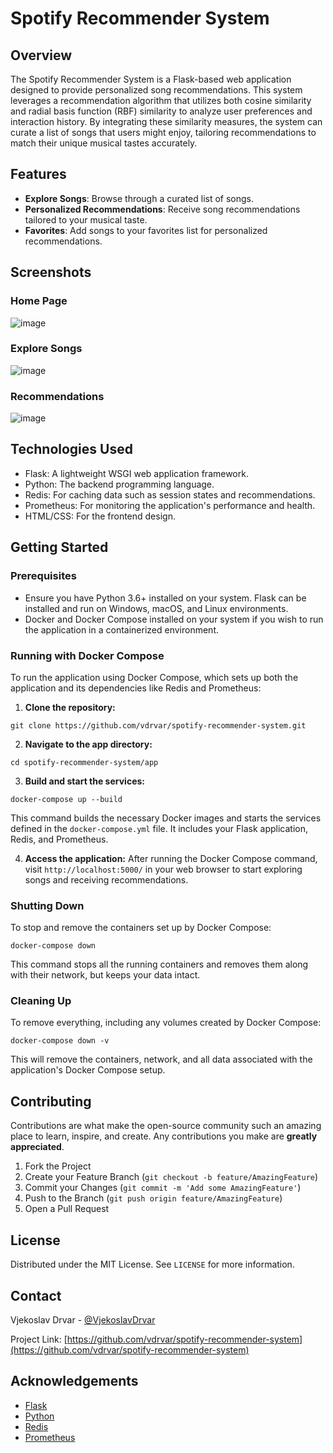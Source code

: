 # Spotify Recommender System

## Overview
The Spotify Recommender System is a Flask-based web application designed to provide personalized song recommendations. This system leverages a recommendation algorithm that utilizes both cosine similarity and radial basis function (RBF) similarity to analyze user preferences and interaction history. By integrating these similarity measures, the system can curate a list of songs that users might enjoy, tailoring recommendations to match their unique musical tastes accurately.

## Features
- **Explore Songs**: Browse through a curated list of songs.
- **Personalized Recommendations**: Receive song recommendations tailored to your musical taste.
- **Favorites**: Add songs to your favorites list for personalized recommendations.

## Screenshots

### Home Page
![image](https://github.com/vdrvar/spotify_recommender_system/assets/48907543/8a98c2b3-4121-46c0-b904-0fc41d3ff5a1)


### Explore Songs
![image](https://github.com/vdrvar/spotify_recommender_system/assets/48907543/45dfc499-c287-44b0-8567-887b269e83f9)


### Recommendations
![image](https://github.com/vdrvar/spotify_recommender_system/assets/48907543/62965992-fd4a-4c5c-a9d4-138622d0c09b)


## Technologies Used
- Flask: A lightweight WSGI web application framework.
- Python: The backend programming language.
- Redis: For caching data such as session states and recommendations.
- Prometheus: For monitoring the application's performance and health.
- HTML/CSS: For the frontend design.

## Getting Started

### Prerequisites
- Ensure you have Python 3.6+ installed on your system. Flask can be installed and run on Windows, macOS, and Linux environments.
- Docker and Docker Compose installed on your system if you wish to run the application in a containerized environment.

### Running with Docker Compose
To run the application using Docker Compose, which sets up both the application and its dependencies like Redis and Prometheus:

1. **Clone the repository:**
```
git clone https://github.com/vdrvar/spotify-recommender-system.git
```

2. **Navigate to the app directory:**
```
cd spotify-recommender-system/app
```


3. **Build and start the services:**
```
docker-compose up --build
```


This command builds the necessary Docker images and starts the services defined in the `docker-compose.yml` file. It includes your Flask application, Redis, and Prometheus.

4. **Access the application:**
After running the Docker Compose command, visit `http://localhost:5000/` in your web browser to start exploring songs and receiving recommendations.

### Shutting Down
To stop and remove the containers set up by Docker Compose:
```
docker-compose down
```

This command stops all the running containers and removes them along with their network, but keeps your data intact.

### Cleaning Up
To remove everything, including any volumes created by Docker Compose:
```
docker-compose down -v
```


This will remove the containers, network, and all data associated with the application's Docker Compose setup.

## Contributing
Contributions are what make the open-source community such an amazing place to learn, inspire, and create. Any contributions you make are **greatly appreciated**.

1. Fork the Project
2. Create your Feature Branch (`git checkout -b feature/AmazingFeature`)
3. Commit your Changes (`git commit -m 'Add some AmazingFeature'`)
4. Push to the Branch (`git push origin feature/AmazingFeature`)
5. Open a Pull Request

## License
Distributed under the MIT License. See `LICENSE` for more information.

## Contact
Vjekoslav Drvar - [@VjekoslavDrvar](https://twitter.com/VjekoslavDrvar)

Project Link: [https://github.com/vdrvar/spotify-recommender-system](https://github.com/vdrvar/spotify-recommender-system)

## Acknowledgements
- [Flask](https://flask.palletsprojects.com/)
- [Python](https://www.python.org/)
- [Redis](https://redis.io/)
- [Prometheus](https://prometheus.io/)





